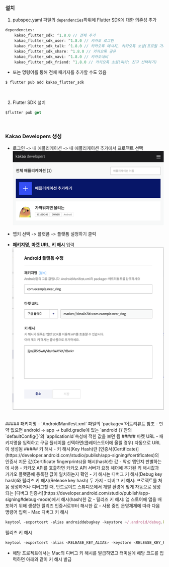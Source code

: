 ### 설치
1. pubspec.yaml 파일의 `dependencies`하위에 Flutter SDK에 대한 의존성 추가
```dart
dependencies: 
	kakao_flutter_sdk: ^1.8.0 // 전체 추가 
	kakao_flutter_sdk_user: ^1.8.0 // 카카오 로그인 
	kakao_flutter_sdk_talk: ^1.8.0 // 카카오톡 메시지, 카카오톡 소셜(프로필 가져오기, 친구 목록 가져오기) 
	kakao_flutter_sdk_share: ^1.8.0 // 카카오톡 공유 
	kakao_flutter_sdk_navi: ^1.8.0 // 카카오내비 
	kakao_flutter_sdk_friend: ^1.8.0 // 카카오톡 소셜(피커: 친구 선택하기)
```
- 또는 명령어를 통해 전체 패키지를 추가할 수도 있음
```dart
$ flutter pub add kakao_flutter_sdk
```
<br>

2. Flutter SDK 설치
```dart
$flutter pub get
```
<br>

### Kakao Developers 생성
- 로그인 -> 내 애플리케이션 -> 내 애플리케이션 추가에서 프로젝트 선택
![](images/Pasted%20image%2020240210190535.png)<br>

- 앱키 선택 -> 플랫폼 -> 플랫폼 설정하기 클릭
- **패키지명**, **마켓 URL**, **키 해시** 입력
![](images/Pasted%20image%2020240210190828.png)
<br>
##### 패키지명
- `AndroidManifest.xml` 파일의 `package=`어트리뷰트 참조
- 만약 없으면 android -> app -> build.gradle에 있는 `android {}`안의 `defaultConfig{}`의 `applicationId`속성에 적힌 값을 보면 됨
##### 마켓 URL
- 패키지명을 입력하고 구글 플레이를 선택하면(플레이스토어에 올릴 경우) 자동으로 URL이 생성됨
##### 키 해시
- 키 해시(Key Hash)란 [인증서(Certificate)](https://developer.android.com/studio/publish/app-signing#certificates)의 인증서 지문 값(Certificate fingerprints)을 해시(hash)한 값
- 악성 앱인지 판별하는 데 사용
- 카카오 API를 호출하면 카카오 API 서버가 요청 헤더에 추가된 키 해시값과 카카오 플랫폼에 등록한 값이 일치하는지 확인
- 키 해시는 디버그 키 해시(Debug key hash)와 릴리즈 키 해시(Release key hash) 두 가지
    - 디버그 키 해시: 프로젝트를 처음 생성하거나 디버그할 때, 안드로이드 스튜디오에서 개발 환경에 맞게 자동으로 생성되는 [디버그 인증서](https://developer.android.com/studio/publish/app-signing#debug-mode)에서 해시(hash)한 값
    - 릴리즈 키 해시: 앱 스토어에 앱을 배포하기 위해 생성한 릴리즈 인증서로부터 해시한 값
- 사용 중인 운영체제에 따라 다음 명령어 입력
    - Mac
디버그 키 해시
            
```jsx
keytool -exportcert -alias androiddebugkey -keystore ~/.android/debug.keystore -storepass android -keypass android | openssl sha1 -binary | openssl base64
```
            
 릴리즈 키 해시
            
```jsx
keytool -exportcert -alias <RELEASE_KEY_ALIAS> -keystore <RELEASE_KEY_PATH> | openssl sha1 -binary | openssl base64
```
            
- 해당 프로젝트에서는 Mac의 디버그 키 해시를 발급하였고 터미널에 해당 코드를 입력하면 아래와 같이 키 해시 발급